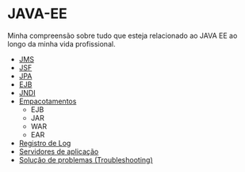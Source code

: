 # JAVA-EE

Minha compreensão sobre tudo que esteja relacionado ao JAVA EE ao longo da minha vida profissional.

* [JMS](JMS/README.md)
* [JSF](JSF/README.md)
* [JPA](JPA/README.md) 
* [EJB](EJB/README.md)
* [JNDI](JNDI/README.md)
* [Empacotamentos](Empacotamentos/README.md)
  * EJB
  * JAR
  * WAR
  * EAR 
* [Registro de Log](Registro%20de%20Log/README.md)
* [Servidores de aplicação](Servidores%20de%20aplicação/README.md)
* [Solução de problemas (Troubleshooting)](Solução%20de%20problemas%20(Troubleshooting)/README.md)


